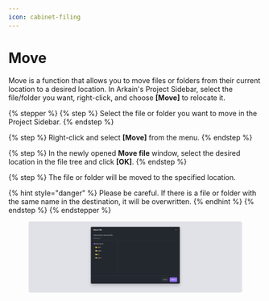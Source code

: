 ```yaml
---
icon: cabinet-filing
---
```


# Move

Move is a function that allows you to move files or folders from their current location to a desired location. In Arkain's Project Sidebar, select the file/folder you want, right-click, and choose **\[Move]** to relocate it.

{% stepper %}
{% step %}
Select the file or folder you want to move in the Project Sidebar.
{% endstep %}

{% step %}
Right-click and select **\[Move]** from the menu.
{% endstep %}

{% step %}
In the newly opened **Move file** window, select the desired location in the file tree and click **\[OK]**.
{% endstep %}

{% step %}
The file or folder will be moved to the specified location.

{% hint style="danger" %}
Please be careful. If there is a file or folder with the same name in the destination, it will be overwritten.
{% endhint %}
{% endstep %}
{% endstepper %}

<figure><img src="../../../.gitbook/assets/move_01.png" alt=""><figcaption></figcaption></figure>
